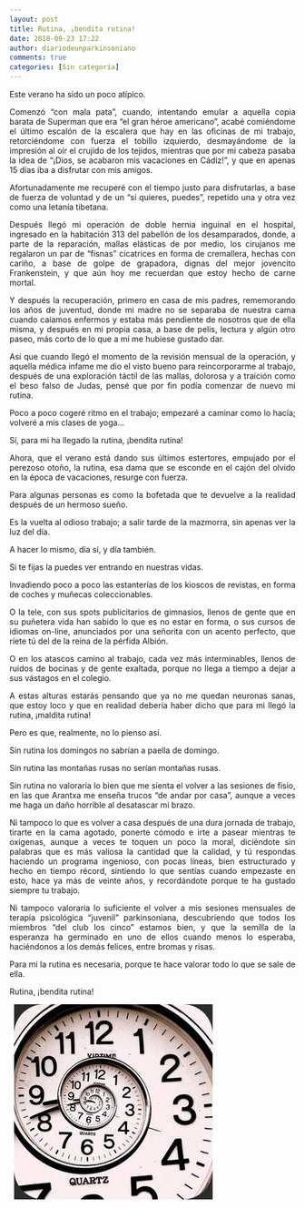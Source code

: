 ```yaml
---
layout: post
title: Rutina, ¡bendita rutina!
date: 2018-09-23 17:22
author: diariodeunparkinsoniano
comments: true
categories: [Sin categoría]
---
```

<p style="text-align:justify;">Este verano ha sido un poco atípico.</p>
<p style="text-align:justify;">Comenzó “con mala pata”, cuando, intentando emular a aquella copia barata de Superman que era “el gran héroe americano”, acabé comiéndome el último escalón de la escalera que hay en las oficinas de mi trabajo, retorciéndome con fuerza el tobillo izquierdo, desmayándome de la impresión al oír el crujido de los tejidos, mientras que por mi cabeza pasaba la idea de “¡Dios, se acabaron mis vacaciones en Cádiz!”, y que en apenas 15 días iba a disfrutar con mis amigos.</p>
<p style="text-align:justify;">Afortunadamente me recuperé con el tiempo justo para disfrutarlas, a base de fuerza de voluntad y de un “si quieres, puedes”, repetido una y otra vez como una letanía tibetana.</p>
<p style="text-align:justify;">Después llegó mi operación de doble hernia inguinal en el hospital, ingresado en la habitación 313 del pabellón de los desamparados, donde, a parte de la reparación, mallas elásticas de por medio, los cirujanos me regalaron un par de “fisnas” cicatrices en forma de cremallera, hechas con cariño, a base de golpe de grapadora, dignas del mejor jovencito Frankenstein, y que aún hoy me recuerdan que estoy hecho de carne mortal.</p>
<p style="text-align:justify;">Y después la recuperación, primero en casa de mis padres, rememorando los años de juventud, donde mi madre no se separaba de nuestra cama cuando caíamos enfermos y estaba más pendiente de nosotros que de ella misma, y después en mi propia casa, a base de pelis, lectura y algún otro paseo, más corto de lo que a mí me hubiese gustado dar.</p>
<p style="text-align:justify;">Así que cuando llegó el momento de la revisión mensual de la operación, y aquella médica infame me dio el visto bueno para reincorporarme al trabajo, después de una exploración táctil de las mallas, dolorosa y a traición como el beso falso de Judas, pensé que por fin podía comenzar de nuevo mi rutina.</p>
<p style="text-align:justify;">Poco a poco cogeré ritmo en el trabajo; empezaré a caminar como lo hacía; volveré a mis clases de yoga…</p>
<p style="text-align:justify;">Sí, para mi ha llegado la rutina, ¡bendita rutina!</p>
<p style="text-align:justify;">Ahora, que el verano está dando sus últimos estertores, empujado por el perezoso otoño, la rutina, esa dama que se esconde en el cajón del olvido en la época de vacaciones, resurge con fuerza.</p>
<p style="text-align:justify;">Para algunas personas es como la bofetada que te devuelve a la realidad después de un hermoso sueño.</p>
<p style="text-align:justify;">Es la vuelta al odioso trabajo; a salir tarde de la mazmorra, sin apenas ver la luz del día.</p>
<p style="text-align:justify;">A hacer lo mismo, día sí, y día también.</p>
<p style="text-align:justify;">Si te fijas la puedes ver entrando en nuestras vidas.</p>
<p style="text-align:justify;">Invadiendo poco a poco las estanterías de los kioscos de revistas, en forma de coches y muñecas coleccionables.</p>
<p style="text-align:justify;">O la tele, con sus spots publicitarios de gimnasios, llenos de gente que en su puñetera vida han sabido lo que es no estar en forma, o sus cursos de idiomas on-line, anunciados por una señorita con un acento perfecto, que ríete tú del de la reina de la pérfida Albión.</p>
<p style="text-align:justify;">O en los atascos camino al trabajo, cada vez más interminables, llenos de ruidos de bocinas y de gente exaltada, porque no llega a tiempo a dejar a sus vástagos en el colegio.</p>
<p style="text-align:justify;">A estas alturas estarás pensando que ya no me quedan neuronas sanas, que estoy loco y que en realidad debería haber dicho que para mi llegó la rutina, ¡maldita rutina!</p>
<p style="text-align:justify;">Pero es que, realmente, no lo pienso así.</p>
<p style="text-align:justify;">Sin rutina los domingos no sabrían a paella de domingo.</p>
<p style="text-align:justify;">Sin rutina las montañas rusas no serían montañas rusas.</p>
<p style="text-align:justify;">Sin rutina no valoraría lo bien que me sienta el volver a las sesiones de fisio, en las que Arantxa me enseña trucos “de andar por casa”, aunque a veces me haga un daño horrible al desatascar mi brazo.</p>
<p style="text-align:justify;">Ni tampoco lo que es volver a casa después de una dura jornada de trabajo, tirarte en la cama agotado, ponerte cómodo e irte a pasear mientras te oxigenas, aunque a veces te toquen un poco la moral, diciéndote sin palabras que es más valiosa la cantidad que la calidad, y tú respondas haciendo un programa ingenioso, con pocas líneas, bien estructurado y hecho en tiempo récord, sintiendo lo que sentías cuando empezaste en esto, hace ya más de veinte años, y recordándote porque te ha gustado siempre tu trabajo.</p>
<p style="text-align:justify;">Ni tampoco valoraría lo suficiente el volver a mis sesiones mensuales de terapia psicológica “juvenil” parkinsoniana, descubriendo que todos los miembros “del club los cinco” estamos bien, y que la semilla de la esperanza ha germinado en uno de ellos cuando menos lo esperaba, haciéndonos a los demás felices, entre bromas y risas.</p>
<p style="text-align:justify;">Para mi la rutina es necesaria, porque te hace valorar todo lo que se sale de ella.</p>
<p style="text-align:justify;">Rutina, ¡bendita rutina!</p>
&nbsp;

<img class="img-fluid"  clasXs=" size-full wp-image-715 aligncenter" src="/assets/images/2018/09/rutina.jpeg" alt="rutina" width="350" height="343" />
